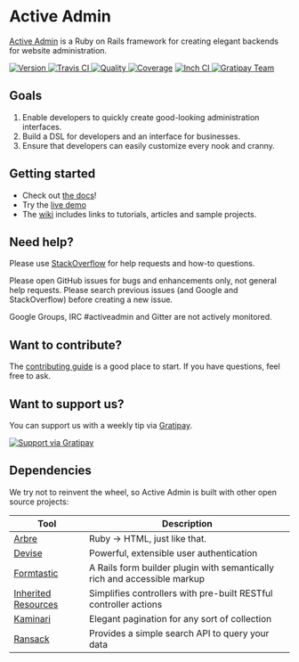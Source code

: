 # Active Admin

[Active Admin](https://www.activeadmin.info) is a Ruby on Rails framework for creating elegant backends for website administration.

[![Version         ](http://img.shields.io/gem/v/activeadmin.svg)                               ](https://rubygems.org/gems/activeadmin)
[![Travis CI       ](http://img.shields.io/travis/activeadmin/activeadmin/master.svg)           ](https://travis-ci.org/activeadmin/activeadmin)
[![Quality         ](http://img.shields.io/codeclimate/github/activeadmin/activeadmin.svg)      ](https://codeclimate.com/github/activeadmin/activeadmin)
[![Coverage        ](https://codecov.io/gh/activeadmin/activeadmin/branch/master/graph/badge.svg)](https://codecov.io/gh/activeadmin/activeadmin)
[![Inch CI         ](http://inch-ci.org/github/activeadmin/activeadmin.svg?branch=master)       ](http://inch-ci.org/github/activeadmin/activeadmin)
[![Gratipay Team   ](https://img.shields.io/gratipay/team/Active-Admin.svg)](https://gratipay.com/Active-Admin/)

## Goals

1. Enable developers to quickly create good-looking administration interfaces.
2. Build a DSL for developers and an interface for businesses.
3. Ensure that developers can easily customize every nook and cranny.

## Getting started

* Check out [the docs](http://activeadmin.info/0-installation.html)!
* Try the [live demo](http://demo.activeadmin.info/admin)
* The [wiki](https://github.com/activeadmin/activeadmin/wiki) includes links to tutorials, articles and sample projects.

## Need help?

Please use [StackOverflow](http://stackoverflow.com/questions/tagged/activeadmin) for
help requests and how-to questions.

Please open GitHub issues for bugs and enhancements only, not general help requests.
Please search previous issues (and Google and StackOverflow) before creating a new issue.

Google Groups, IRC #activeadmin and Gitter are not actively monitored.

## Want to contribute?

The [contributing guide](https://github.com/activeadmin/activeadmin/blob/master/CONTRIBUTING.md)
is a good place to start. If you have questions, feel free to ask.

## Want to support us?

You can support us with a weekly tip via [Gratipay](https://gratipay.com).

[![Support via Gratipay](https://cdn.rawgit.com/gratipay/gratipay-badge/2.1.3/dist/gratipay.png)](https://gratipay.com/Active-Admin)

## Dependencies

We try not to reinvent the wheel, so Active Admin is built with other open source projects:

Tool                  | Description
--------------------- | -----------
[Arbre]               | Ruby -> HTML, just like that.
[Devise]              | Powerful, extensible user authentication
[Formtastic]          | A Rails form builder plugin with semantically rich and accessible markup
[Inherited Resources] | Simplifies controllers with pre-built RESTful controller actions
[Kaminari]            | Elegant pagination for any sort of collection
[Ransack]             | Provides a simple search API to query your data

[Arbre]: https://github.com/activeadmin/arbre
[Devise]: https://github.com/plataformatec/devise
[Formtastic]: https://github.com/justinfrench/formtastic
[Inherited Resources]: https://github.com/activeadmin/inherited_resources
[Kaminari]: https://github.com/kaminari/kaminari
[Ransack]: https://github.com/activerecord-hackery/ransack

